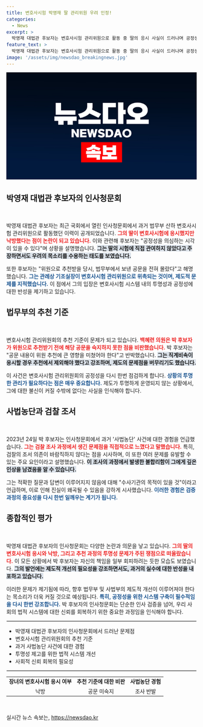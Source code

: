 ```yaml
---
title: 변호사시험 박영재 딸 관리위원 우려 인정!
categories:
  - News
excerpt: >
  박영재 대법관 후보자는 변호사시험 관리위원으로 활동 중 딸의 응시 사실이 드러나며 공정성 논란에 휘말렸다. 그는 관례상 추천받았고 제도적 문제라며 해명했다. 사법농단 사건을 회고하며 검찰 조서 재판은 바람직하지 않다고 강조했다.
feature_text: >
  박영재 대법관 후보자는 변호사시험 관리위원으로 활동 중 딸의 응시 사실이 드러나며 공정성 논란에 휘말렸다. 그는 관례상 추천받았고 제도적 문제라며 해명했다. 사법농단 사건을 회고하며 검찰 조서 재판은 바람직하지 않다고 강조했다.
image: '/assets/img/newsdao_breakingnews.jpg'
---
```


<p><img src="/assets/img/newsdao_breakingnews.jpg" alt="bookingtag 속보" /></p>

<h2 data-ke-size="size26">박영재 대법관 후보자의 인사청문회</h2>

<p data-ke-size="size16">&nbsp;</p>

<p>박영재 대법관 후보자는 최근 국회에서 열린 인사청문회에서 과거 법무부 산하 변호사시험 관리위원으로 활동했던 이력이 공개되었습니다. <b><span style="color: #ee2323;">그의 딸이 변호사시험에 응시했지만 낙방했다는 점이 논란이 되고 있습니다.</span></b> 이와 관련해 후보자는 "공정성을 의심하는 시각이 있을 수 있다"며 상황을 설명했습니다. <b><span style="background-color: #21538527;">그는 딸의 시험에 직접 관여하지 않았다고 주장하면서도 우려의 목소리를 수용하는 태도를 보였습니다.</span></b></p>

<p>또한 후보자는 "위원으로 추천받을 당시, 법무부에서 보낸 공문을 전혀 몰랐다"고 해명했습니다. <b><span style="color: #1a5490;">그는 관례상 기조실장이 변호사시험 관리위원으로 위촉되는 것이며, 제도적 문제를 지적했습니다.</span></b> 이 점에서 그의 입장은 변호사시험 시스템 내의 투명성과 공정성에 대한 반성을 제기하고 있습니다.</p>

<h2 data-ke-size="size26">법무부의 추천 기준</h2>

<p data-ke-size="size16">&nbsp;</p>

<p>변호사시험 관리위원회의 추천 기준이 문제가 되고 있습니다. <b><span style="color: #ee2323;">백혜련 의원은 박 후보자가 위원으로 추천받기 전에 해당 공문을 숙지하지 못한 점을 비판했습니다.</span></b> 박 후보자는 "공문 내용이 위원 추천에 큰 영향을 미쳤어야 한다"고 반박했습니다. <b><span style="background-color: #21538527;">그는 직계비속이 응시할 경우 추천에서 제외해야 했다고 강조하며, 제도의 문제점을 버무리기도 했습니다.</span></b></p>

<p>이 사건은 변호사시험 관리위원회의 공정성을 다시 한번 점검하게 합니다. <b><span style="color: #1a5490;">상황의 투명한 관리가 필요하다는 점은 매우 중요합니다.</span></b> 제도가 투명하게 운영되지 않는 상황에서, 그에 대한 불신이 커질 수밖에 없다는 사실을 인식해야 합니다.</p>

<h2 data-ke-size="size26">사법농단과 검찰 조서</h2>

<p data-ke-size="size16">&nbsp;</p>

<p>2023년 24일 박 후보자는 인사청문회에서 과거 '사법농단' 사건에 대한 경험을 언급했습니다. <b><span style="color: #ee2323;">그는 검찰 조사 과정에서 생긴 문제점을 직접적으로 느꼈다고 말했습니다.</span></b> 특히, 검찰의 조서 의존이 바람직하지 않다는 점을 시사하며, 이 또한 여러 문제를 유발할 수 있는 주요 요인이라고 설명했습니다. <b><span style="background-color: #21538527;">이 조사의 과정에서 발생한 불합리함이 그에게 깊은 인상을 남겼음을 알 수 있습니다.</span></b></p>

<p>그는 적확한 질문과 답변이 이루어지지 않음에 대해 "수사기관의 목적이 있을 것"이라고 언급하며, 이로 인해 진실이 왜곡될 수 있음을 강하게 시사했습니다. <b><span style="color: #1a5490;">이러한 경험은 검증 과정의 중요성을 다시 한번 일깨우는 계기가 됩니다.</span></b> </p>

<h2 data-ke-size="size26">종합적인 평가</h2>

<p data-ke-size="size16">&nbsp;</p>

<p>박영재 대법관 후보자의 인사청문회는 다양한 논란과 의문을 낳고 있습니다. <b><span style="color: #ee2323;">그의 딸의 변호사시험 응시와 낙방, 그리고 추천 과정의 투명성 문제가 주된 쟁점으로 떠올랐습니다.</span></b> 이 모든 상황에서 박 후보자는 자신의 책임을 일부 회피하려는 듯한 모습도 보였습니다. <b><span style="background-color: #21538527;">그의 발언에는 제도적 개선의 필요성을 강조하면서도, 과거의 실수에 대한 반성을 내포하고 있습니다.</span></b></p>

<p>이러한 문제가 제기됨에 따라, 향후 법무부 및 사법부의 제도적 개선이 이루어져야 한다는 목소리가 더욱 커질 것으로 예상됩니다. <b><span style="color: #1a5490;">특히, 공정성을 위한 시스템 구축이 필수적임을 다시 한번 강조합니다.</span></b> 박 후보자의 인사청문회는 단순한 인사 검증을 넘어, 우리 사회의 법적 시스템에 대한 신뢰를 회복하기 위한 중요한 과정임을 인식해야 합니다. </p>

<hr style="border:1px solid #ddd;"/>

<ul>
  <li>박영재 대법관 후보자의 인사청문회에서 드러난 문제점</li>
  <li>변호사시험 관리위원회의 추천 기준</li>
  <li>과거 사법농단 사건에 대한 경험</li>
  <li>투명성 제고를 위한 법적 시스템 개선</li>
  <li>사회적 신뢰 회복의 필요성</li>
</ul>

<hr style="border:1px solid #ddd;"/>

<table style="width:100%; border-collapse: collapse;">
  <tr>
    <td style="text-align: center; height: 17px;"><b>장녀의 변호사시험 응시 여부</b></td>
    <td style="text-align: center; height: 17px;"><b>추천 기준에 대한 비판</b></td>
    <td style="text-align: center; height: 17px;"><b>사법농단 경험</b></td>
  </tr>
  <tr>
    <td style="text-align: center; height: 17px;">낙방</td>
    <td style="text-align: center; height: 17px;">공문 미숙지</td>
    <td style="text-align: center; height: 17px;">조사 반발</td>
  </tr>
</table>

<p data-ke-size="size16">&nbsp;</p>
실시간 뉴스 속보는, <a href="https://newsdao.kr" rel="dofollow">https://newsdao.kr</a>


